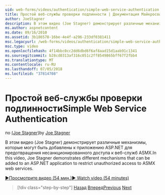 ```yaml
---
uid: web-forms/videos/authentication/simple-web-service-authentication
title: Простой веб-службы проверки подлинности | Документация Майкрософт
author: JoeStagner
description: В этом видео (Joe Stagner) демонстрирует различные механизмы, которые могут быть добавлены к приложению ASP.NET для предотвращения несанкционированного доступа к веб-служб ASMX...
ms.author: aspnetcontent
ms.date: 09/16/2010
ms.assetid: 3b186578-16be-4e4f-a296-233df0381411
msc.legacyurl: /web-forms/videos/authentication/simple-web-service-authentication
msc.type: video
ms.openlocfilehash: 4f14bbc0cc2dd6dbd6f6af8aad15d1aab91c1341
ms.sourcegitcommit: b28cd0313af316c051c2ff8549865bff67f2fbb4
ms.translationtype: MT
ms.contentlocale: ru-RU
ms.lasthandoff: 07/05/2018
ms.locfileid: "37814708"
---
```

<a name="simple-web-service-authentication"></a><span data-ttu-id="ca83f-103">Простой веб-службы проверки подлинности</span><span class="sxs-lookup"><span data-stu-id="ca83f-103">Simple Web Service Authentication</span></span>
====================
<span data-ttu-id="ca83f-104">по [(Joe Stagner)](https://github.com/JoeStagner)</span><span class="sxs-lookup"><span data-stu-id="ca83f-104">by [Joe Stagner](https://github.com/JoeStagner)</span></span>

<span data-ttu-id="ca83f-105">В этом видео (Joe Stagner) демонстрирует различные механизмы, которые могут быть добавлены к приложению ASP.NET для предотвращения несанкционированного доступа к веб-служб ASMX.</span><span class="sxs-lookup"><span data-stu-id="ca83f-105">In this video, Joe Stagner demonstrates different mechanisms that can be added to an ASP.NET application to restrict unauthorized access to ASMX web services.</span></span>

[<span data-ttu-id="ca83f-106">&#9654;Просмотрите видео (54 мин.)</span><span class="sxs-lookup"><span data-stu-id="ca83f-106">&#9654; Watch video (54 minutes)</span></span>](https://channel9.msdn.com/Blogs/ASP-NET-Site-Videos/simple-web-service-authentication)

> [!div class="step-by-step"]
> <span data-ttu-id="ca83f-107">[Назад](implement-the-registration-verification-pattern.md)
> [Вперед](creating-inactive-users.md)</span><span class="sxs-lookup"><span data-stu-id="ca83f-107">[Previous](implement-the-registration-verification-pattern.md)
[Next](creating-inactive-users.md)</span></span>
